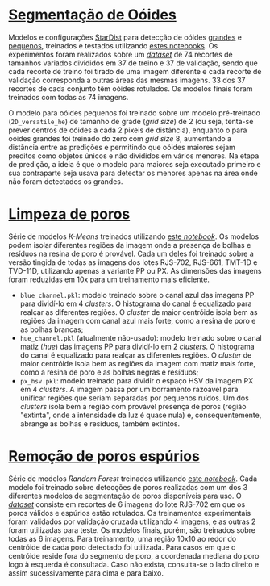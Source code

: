 # [Segmentação de Oóides](ooids/)

Modelos e configurações [StarDist](https://github.com/stardist/stardist) para detecção de oóides [grandes](ooids/big/) e [pequenos](ooids/small/), treinados e testados utilizando [estes notebooks](../notebooks/ooids/). Os experimentos foram realizados sobre um [*dataset*](https://objectstorage.sa-saopaulo-1.oraclecloud.com/p/_XT9exwjkIDntKSrJI5ZFQCm_29LyzGI8v_Axs-XS4F-mvLorSql9BuP8Y6GlFSm/n/grrjnyzvhu1t/b/General_ltrace_files/o/ThinSection/atc-tvd/Datasets/Ooids_dataset.zip) de 74 recortes de tamanhos variados divididos em 37 de treino e 37 de validação, sendo que cada recorte de treino foi tirado de uma imagem diferente e cada recorte de validação corresponda a outras áreas das mesmas imagens. 33 dos 37 recortes de cada conjunto têm oóides rotulados. Os modelos finais foram treinados com todas as 74 imagens.

O modelo para oóides pequenos foi treinado sobre um modelo pré-treinado (`2D_versatile_he`) de tamanho de grade (*grid size*) de 2 (ou seja, tenta-se prever centros de oóides a cada 2 pixeis de distância), enquanto o para oóides grandes foi treinado do zero com *grid size* 8, aumentando a distância entre as predições e permitindo que oóides maiores sejam preditos como objetos únicos e não divididos em vários menores. Na etapa de predição, a ideia é que o modelo para maiores seja executado primeiro e sua contraparte seja usava para detectar os menores apenas na área onde não foram detectados os grandes.

# [Limpeza de poros](pore_residues/)

Série de modelos *K-Means* treinados utilizando [este *notebook*](../notebooks/kmeans4bubbles.ipynb). Os modelos podem isolar diferentes regiões da imagem onde a presença de bolhas e resíduos na resina de poro é provável. Cada um deles foi treinado sobre a versão tingida de todas as imagens dos lotes RJS-702, RJS-661, TMT-1D e TVD-11D, utilizando apenas a variante PP ou PX. As dimensões das imagens foram reduzidas em 10x para um treinamento mais eficiente.

* `blue_channel.pkl`: modelo treinado sobre o canal azul das imagens PP para dividí-lo em 4 *clusters*. O histograma do canal é equalizado para realçar as diferentes regiões. O *cluster* de maior centróide isola bem as regiões da imagem com canal azul mais forte, como a resina de poro e as bolhas brancas;
* `hue_channel.pkl` (atualmente não-usado): modelo treinado sobre o canal matiz (*hue*) das imagens PP para dividí-lo em 2 *clusters*. O histograma do canal é equalizado para realçar as diferentes regiões. O *cluster* de maior centróide isola bem as regiões da imagem com matiz mais forte, como a resina de poro e as bolhas negras e resíduos;
* `px_hsv.pkl`: modelo treinado para dividir o espaço HSV da imagem PX em 4 *clusters*. A imagem passa por um borramento razoável para unificar regiões que seriam separadas por pequenos ruídos. Um dos *clusters* isola bem a região com provável presença de poros (região "extinta", onde a intensidade da luz é quase nula) e, consequentemente, abrange as bolhas e resíduos, também extintos.

# [Remoção de poros espúrios](spurious_removal/)

Série de modelos *Random Forest* treinados utilizando [este *notebook*](../notebooks/spurious_pores_analysis.ipynb). Cada modelo foi treinado sobre detecções de poros realizadas com um dos 3 diferentes modelos de segmentação de poros disponíveis para uso. O [*dataset*](https://objectstorage.sa-saopaulo-1.oraclecloud.com/p/mW4syHrY2DIHUR4Nc5IL7K_fS1GPsA1IC4MfEaMSr2v9N6QFdPdzuzuicy3_moA9/n/grrjnyzvhu1t/b/General_ltrace_files/o/ThinSection/atc-tvd/Datasets/Spurious_pores_dataset.zip) consiste em recortes de 6 imagens do lote RJS-702 em que os poros válidos e espúrios estão rotulados. Os treinamentos experimentais foram validados por validação cruzada utilizando 4 imagens, e as outras 2 foram utilizadas para teste. Os modelos finais, porém, são treinados sobre todas as 6 imagens. Para treinamento, uma região 10x10 ao redor do centróide de cada poro detectado foi utilizada. Para casos em que o centróide reside fora do segmento de poro, a coordenada mediana do poro logo à esquerda é consultada. Caso não exista, consulta-se o lado direito e assim sucessivamente para cima e para baixo.